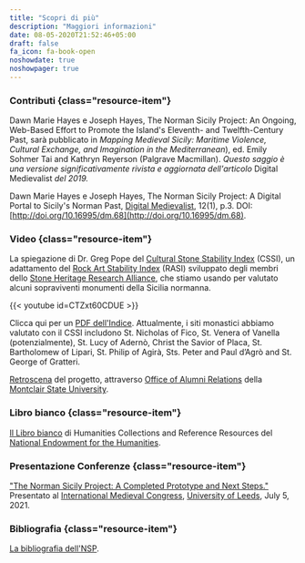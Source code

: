 ```yaml
---
title: "Scopri di più"
description: "Maggiori informazioni"
date: 08-05-2020T21:52:46+05:00
draft: false
fa_icon: fa-book-open
noshowdate: true
noshowpager: true
---
```


### Contributi {class="resource-item"} ###

Dawn Marie Hayes e Joseph Hayes, The Norman Sicily Project: An Ongoing, Web-Based Effort to Promote the Island's Eleventh- and Twelfth-Century Past, sarà pubblicato in _Mapping Medieval Sicily: Maritime Violence, Cultural Exchange, and Imagination in the Mediterranean_), ed. Emily Sohmer Tai and Kathryn Reyerson (Palgrave Macmillan). _Questo saggio è una versione significativamente rivista e aggiornata dell'articolo_ Digital Medievalist _del 2019._

Dawn Marie Hayes e Joseph Hayes, The Norman Sicily Project: A Digital Portal to Sicily's Norman Past, [Digital Medievalist](https://journal.digitalmedievalist.org/), 12(1), p.3. DOI: [http://doi.org/10.16995/dm.68](http://doi.org/10.16995/dm.68).

### Video {class="resource-item"} ###

La spiegazione di Dr. Greg Pope del [Cultural Stone Stability Index](https://www.shralliance.com/cssi) (CSSI), un adattamento del [Rock Art Stability Index](https://www.shralliance.com/rasi) (RASI) sviluppato degli membri dello [Stone Heritage Research Alliance](https://www.shralliance.com/), che stiamo usando per valutato alcuni sopraviventi monumenti della Sicilia normanna.

{{< youtube id=CTZxt60CDUE >}}

Clicca qui per un [PDF dell'Indice](/pdfs/cultural_stone_stability_index.pdf). Attualmente, i siti monastici abbiamo valutato con il CSSI includono St. Nicholas of Fico, St. Venera of Vanella (potenzialmente), St. Lucy of Adernò, Christ the Savior of Placa, St. Bartholomew of Lipari, St. Philip of Agirà, Sts. Peter and Paul d’Agrò and St. George of Gratteri.

[Retroscena](https://www.youtube.com/watch?v=YGKlwjaH-cw&feature=youtu.be) del progetto, attraverso [Office of Alumni Relations](https://www.montclair.edu/alumni/) della [Montclair State University](http://montclair.edu/).

### Libro bianco {class="resource-item"} ###

[Il Libro bianco](/pdfs/neh_white_paper.pdf) di Humanities Collections and Reference Resources del [National Endowment for the Humanities](https://www.neh.gov/).

### Presentazione Conferenze {class="resource-item"} ###

["The Norman Sicily Project: A Completed Prototype and Next Steps."](/pdfs/nsp_leeds_paper.pdf) Presentato al [International Medieval Congress](https://www.imc.leeds.ac.uk/imc-2021/), [University of Leeds](https://www.leeds.ac.uk/), July 5, 2021.

### Bibliografia {class="resource-item"} ###

[La bibliografia dell'NSP](https://www.zotero.org/groups/2199947/norman_sicily_project/library).